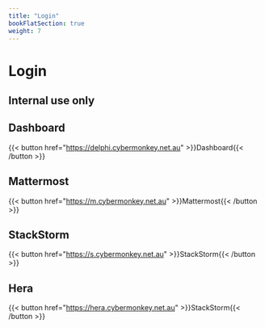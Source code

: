 ```yaml
---
title: "Login"
bookFlatSection: true
weight: 7
---
```


# Login

## Internal use only

## Dashboard

{{< button href="https://delphi.cybermonkey.net.au" >}}Dashboard{{< /button >}}

## Mattermost

{{< button href="https://m.cybermonkey.net.au" >}}Mattermost{{< /button >}}

## StackStorm

{{< button href="https://s.cybermonkey.net.au" >}}StackStorm{{< /button >}}

## Hera

{{< button href="https://hera.cybermonkey.net.au" >}}StackStorm{{< /button >}}